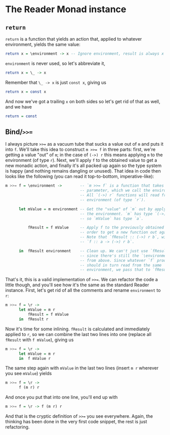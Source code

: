 The Reader Monad instance
===========================



`return`
--------

`return` is a function that yields an action that, applied to whatever environment, yields the same value:

```haskell
return x = \environment -> x -- Ignore environment, result is always x
```

`environment` is never used, so let's abbreviate it,

```haskell
return x = \_ -> x
```

Remember that `\_ -> x` is just `const x`, giving us

```haskell
return x = const x
```

And now we've got a trailing `x` on both sides so let's get rid of that as well, and we have

```haskell
return = const
```




Bind/`>>=`
----------

I always picture `>>=` as a vacuum tube that sucks a value out of `m` and puts it into `f`. We'll take this idea to construct `m >>= f` in three parts: first, we're getting a value "out" of `m`; in the case of `(->) r` this means applying `m` to the environment (of type `r`). Next, we'll apply `f` to the obtained value to get a new monadic action, and finally it's all packed up again so the type system is happy (and nothing remains dangling or unused). That idea in code then looks like the following (you can read it top-to-bottom, imperative-like):

```haskell
m >>= f = \environment ->        -- `m >>= f` is a function that takes one
                                 -- parameter, which we call the environment.
                                 -- All `(->) r` functions will read from this
                                 -- environment (of type `r`).

      let mValue = m environment -- Get the "value" of `m` out by applying it to
                                 -- the environment. `m` has type `(->) r a`,
                                 -- so `mValue` has type `a`.

          fResult = f mValue     -- Apply f to the previously obtained value in
                                 -- order to get a new function out again.
                                 -- Note that `fResult :: (->) r b`, with
                                 -- `f :: a -> (->) r b`.

      in  fResult environment    -- Clean up. We can't just use `fResult` here,
                                 -- since there's still the `\environment` open
                                 -- from above. Since whatever `f` produces
                                 -- should in turn read from the same
                                 -- environment, we pass that to `fResult` too.
```

That's it, this is a valid implementation of `>>=`. We can refactor the code a little though, and you'll see how it's the same as the standard Reader instance. First, let's get rid of all the comments and rename `environment` to `r`:

```haskell
m >>= f = \r ->
      let mValue = m r
          fResult = f mValue
      in  fResult r
```

Now it's time for some inlining. `fResult` is calculated and immediately applied to `r`, so we can combine the last two lines into one (replace all `fResult` with `f mValue`), giving us

```haskell
m >>= f = \r ->
      let mValue = m r
      in  f mValue r
```

The same step again with `mValue` in the last two lines (insert `m r` wherever you see `mValue`) yields

```haskell
m >>= f = \r ->
      f (m r) r
```

And once you put that into one line, you'll end up with

```haskell
m >>= f = \r -> f (m r) r
```

And that is the cryptic definition of `>>=` you see everywhere. Again, the thinking has been done in the very first code snippet, the rest is just refactoring.